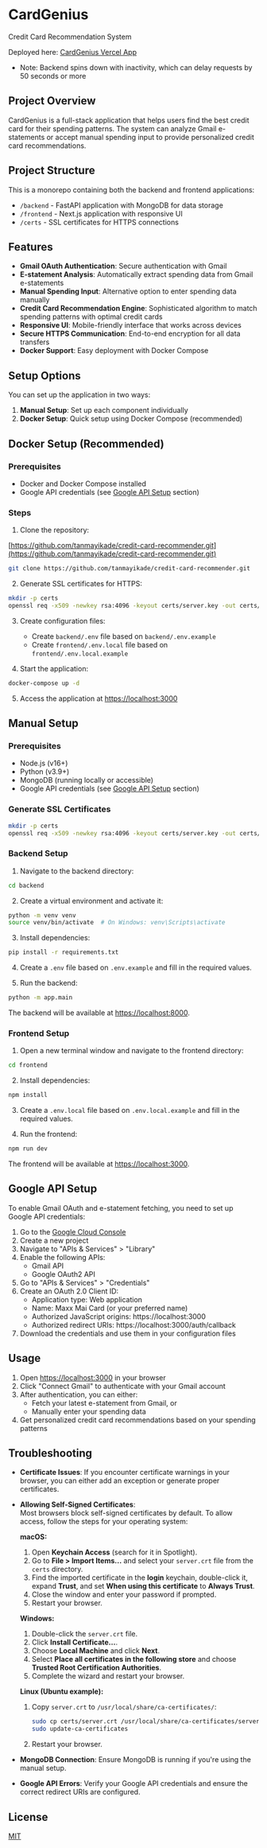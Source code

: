 # CardGenius

Credit Card Recommendation System

Deployed here: [CardGenius Vercel App](https://v0-maxx-maik.vercel.app/)
- Note: Backend spins down with inactivity, which can delay requests by 50 seconds or more

## Project Overview

CardGenius is a full-stack application that helps users find the best credit card for their spending patterns. The system can analyze Gmail e-statements or accept manual spending input to provide personalized credit card recommendations.

## Project Structure

This is a monorepo containing both the backend and frontend applications:

- `/backend` - FastAPI application with MongoDB for data storage
- `/frontend` - Next.js application with responsive UI
- `/certs` - SSL certificates for HTTPS connections

## Features

- **Gmail OAuth Authentication**: Secure authentication with Gmail
- **E-statement Analysis**: Automatically extract spending data from Gmail e-statements
- **Manual Spending Input**: Alternative option to enter spending data manually
- **Credit Card Recommendation Engine**: Sophisticated algorithm to match spending patterns with optimal credit cards
- **Responsive UI**: Mobile-friendly interface that works across devices
- **Secure HTTPS Communication**: End-to-end encryption for all data transfers
- **Docker Support**: Easy deployment with Docker Compose

## Setup Options

You can set up the application in two ways:

1. **Manual Setup**: Set up each component individually
2. **Docker Setup**: Quick setup using Docker Compose (recommended)

## Docker Setup (Recommended)

### Prerequisites

- Docker and Docker Compose installed
- Google API credentials (see [Google API Setup](#google-api-setup) section)

### Steps

1. Clone the repository:

[https://github.com/tanmayikade/credit-card-recommender.git](https://github.com/tanmayikade/credit-card-recommender.git)

```bash
git clone https://github.com/tanmayikade/credit-card-recommender.git
```

2. Generate SSL certificates for HTTPS:

```bash
mkdir -p certs
openssl req -x509 -newkey rsa:4096 -keyout certs/server.key -out certs/server.crt -days 365 -nodes -subj "/CN=localhost"
```

3. Create configuration files:

   - Create `backend/.env` file based on `backend/.env.example`
   - Create `frontend/.env.local` file based on `frontend/.env.local.example`

4. Start the application:

```bash
docker-compose up -d
```

5. Access the application at [https://localhost:3000](https://localhost:3000)

## Manual Setup

### Prerequisites

- Node.js (v16+)
- Python (v3.9+)
- MongoDB (running locally or accessible)
- Google API credentials (see [Google API Setup](#google-api-setup) section)

### Generate SSL Certificates

```bash
mkdir -p certs
openssl req -x509 -newkey rsa:4096 -keyout certs/server.key -out certs/server.crt -days 365 -nodes -subj "/CN=localhost"
```

### Backend Setup

1. Navigate to the backend directory:

```bash
cd backend
```

2. Create a virtual environment and activate it:

```bash
python -m venv venv
source venv/bin/activate  # On Windows: venv\Scripts\activate
```

3. Install dependencies:

```bash
pip install -r requirements.txt
```

4. Create a `.env` file based on `.env.example` and fill in the required values.

5. Run the backend:

```bash
python -m app.main
```

The backend will be available at [https://localhost:8000](https://localhost:8000).

### Frontend Setup

1. Open a new terminal window and navigate to the frontend directory:

```bash
cd frontend
```

2. Install dependencies:

```bash
npm install
```

3. Create a `.env.local` file based on `.env.local.example` and fill in the required values.

4. Run the frontend:

```bash
npm run dev
```

The frontend will be available at [https://localhost:3000](https://localhost:3000).

## Google API Setup

To enable Gmail OAuth and e-statement fetching, you need to set up Google API credentials:

1. Go to the [Google Cloud Console](https://console.cloud.google.com/)
2. Create a new project
3. Navigate to "APIs & Services" > "Library"
4. Enable the following APIs:
   - Gmail API
   - Google OAuth2 API
5. Go to "APIs & Services" > "Credentials"
6. Create an OAuth 2.0 Client ID:
   - Application type: Web application
   - Name: Maxx Mai Card (or your preferred name)
   - Authorized JavaScript origins: https://localhost:3000
   - Authorized redirect URIs: https://localhost:3000/auth/callback
7. Download the credentials and use them in your configuration files

## Usage

1. Open [https://localhost:3000](https://localhost:3000) in your browser
2. Click "Connect Gmail" to authenticate with your Gmail account
3. After authentication, you can either:
   - Fetch your latest e-statement from Gmail, or
   - Manually enter your spending data
4. Get personalized credit card recommendations based on your spending patterns

## Troubleshooting

- **Certificate Issues**: If you encounter certificate warnings in your browser, you can either add an exception or generate proper certificates.
- **Allowing Self-Signed Certificates**:  
  Most browsers block self-signed certificates by default. To allow access, follow the steps for your operating system:

  **macOS:**
  1. Open **Keychain Access** (search for it in Spotlight).
  2. Go to **File > Import Items...** and select your `server.crt` file from the `certs` directory.
  3. Find the imported certificate in the **login** keychain, double-click it, expand **Trust**, and set **When using this certificate** to **Always Trust**.
  4. Close the window and enter your password if prompted.
  5. Restart your browser.

  **Windows:**
  1. Double-click the `server.crt` file.
  2. Click **Install Certificate...**.
  3. Choose **Local Machine** and click **Next**.
  4. Select **Place all certificates in the following store** and choose **Trusted Root Certification Authorities**.
  5. Complete the wizard and restart your browser.

  **Linux (Ubuntu example):**
  1. Copy `server.crt` to `/usr/local/share/ca-certificates/`:
     ```bash
     sudo cp certs/server.crt /usr/local/share/ca-certificates/server.crt
     sudo update-ca-certificates
     ```
  2. Restart your browser.

- **MongoDB Connection**: Ensure MongoDB is running if you're using the manual setup.
- **Google API Errors**: Verify your Google API credentials and ensure the correct redirect URIs are configured.

## License

[MIT](LICENSE)
